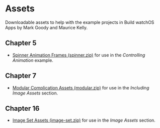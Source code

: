# Assets

Downloadable assets to help with the example projects in Build watchOS Apps by Mark Goody and Maurice Kelly.


## Chapter 5

* [Spinner Animation Frames (spinner.zip)](https://github.com/bwa-book/example-assets/blob/master/Chapter%205/spinner.zip?raw=true) for use in the *Controlling Animation* example.


## Chapter 7

* [Modular Complication Assets (modular.zip)](https://github.com/bwa-book/example-assets/blob/master/Chapter%207/modular.zip?raw=true) for use in the *Including Image Assets* section.


## Chapter 16

* [Image Set Assets (image-set.zip)](https://github.com/bwa-book/example-assets/blob/master/Chapter%2016/image-set.zip?raw=true) for use in the *Image Assets* section.
